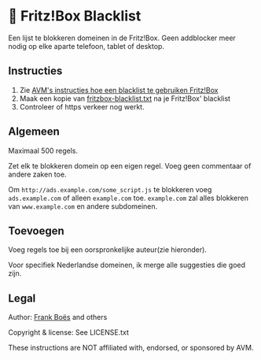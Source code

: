 :do_not_litter: Fritz!Box Blacklist
===================================

Een lijst te blokkeren domeinen in de Fritz!Box. Geen addblocker meer nodig op elke aparte telefoon, tablet of desktop.

Instructies
------------

1. Zie [AVM's instructies hoe een blacklist te gebruiken Fritz!Box](http://en.avm.de/service/fritzbox/fritzbox-7490/knowledge-base/publication/show/8_Restricting-Internet-access-using-parental-controls/)
2. Maak een kopie van [fritzbox-blacklist.txt](https://raw.githubusercontent.com/fabiobruna/fritzbox-blacklist/master/fritzbox-blacklist.txt) na je Fritz!Box' blacklist
3. Controleer of https verkeer nog werkt.

Algemeen
-----------

Maximaal 500 regels.

Zet elk te blokkeren domein op een eigen regel. Voeg geen commentaar of andere zaken toe.

Om `http://ads.example.com/some_script.js` te blokkeren voeg `ads.example.com` of alleen `example.com` toe. `example.com` zal alles blokkeren van `www.example.com` en andere subdomeinen.


Toevoegen
------------

Voeg regels toe bij een oorspronkelijke auteur(zie hieronder).

Voor specifiek Nederlandse domeinen, ik merge alle suggesties die goed zijn.

Legal
-----------

Author: [Frank Boës](http://3960.org) and others

Copyright & license: See LICENSE.txt

These instructions are NOT affiliated with, endorsed, or sponsored by AVM.
